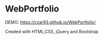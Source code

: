 # WebPortfolio

DEMO: https://czar93.github.io/WebPortfolio/

Created with HTML,CSS, jQuery and Bootstrap
